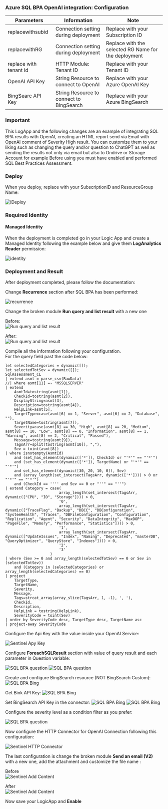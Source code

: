 <h3>Azure SQL BPA OpenAI integration: Configuration</h3>
 
| **Parameters** | **Information** | **Note** |
| ------------- | ------------- | ------------- |
| replacewithsubid | Connection setting during deployment | Replace with your Subscription ID |
| replacewithRG | Connection setting during deployment | Replace with the selected RG Name for the deployment |
| replace with tenant id | HTTP Module: Tenant ID | Replace with your Tenant ID |
| OpenAI API Key | String Resource to connect to OpenAI | Replace with your Azure OpenAI Key |
| BingSearc API Key | String Resource to connect to BingSearch | Replace with your Azure BingSearch |


<h3> Important </h3>
 This LogApp and the following changes are an example of integrating SQL BPA results with OpenAI, creating an HTML report send via Email with OpenAI comment of Severity High result. 
 You can customize them to your liking such as changing the query and/or question to  ChatGPT as well as sending the results not only via email but also to Ondrive or Storage Account for example
 Before using you must have enabled and performed SQL Best Practices Assessment.
 
<h3>Deploy</h3>

When you deploy, replace with your SubscriptionID and ResourceGroup Name:

![iDeploy](./images/deploy.jpg)


<h3>Required Identity</h3>
<h4>Managed Identity</h4>

When the deployment is completed go in your Logic App and create a Managed Identity following the example below and give them __LogAnalytics Reader__ permission:

![identity](./images/identity.jpg)


<h3> Deployment and Result </h3>
 
After deployment completed, please follow the documentation:


Change __Recurrence__ section after SQL BPA has been performed:

![recurrence](./images/recurrence.jpg)

Change the broken module __Run query and list result__ with a new one
 
Before: <br>
![Run query and list result](./images/run-query-list-result1.jpg)

After: <br>
![Run query and list result](./images/run-query-list-result2.jpg)

Compile all the information following your configuration.<br>
For the query field past the code below:

```query
let selectedCategories = dynamic([]);
let selectedTotSev = dynamic([]);
SqlAssessment_CL
| extend asmt = parse_csv(RawData)
//| where asmt[11] =~ "MSSQLSERVER" 
| extend
    AsmtId=tostring(asmt[1]),
    CheckId=tostring(asmt[2]),
    DisplayString=asmt[3],
    Description=tostring(asmt[4]),
    HelpLink=asmt[5],
    TargetType=case(asmt[6] == 1, "Server", asmt[6] == 2, "Database", ""),
    TargetName=tostring(asmt[7]), 
    Severity=case(asmt[8] == 30, "High", asmt[8] == 20, "Medium", asmt[8] == 10, "Low", asmt[8] == 0, "Information", asmt[8] == 1, "Warning", asmt[8] == 2, "Critical", "Passed"),
    Message=tostring(asmt[9]),
    TagsArr=split(tostring(asmt[10]), ","),
    Sev = toint(asmt[8])
| where isnotempty(AsmtId)  
    and (set_has_element(dynamic(['*']), CheckId) or "'*'" == "'*'")
    and (set_has_element(dynamic(['*']), TargetName) or "'*'" == "'*'")
    and set_has_element(dynamic([30, 20, 10, 0]), Sev)
    and (array_length(set_intersect(TagsArr, dynamic(['*']))) > 0 or "'*'" == "'*'")
    and (CheckId == '''' and Sev == 0 or "''" == "''")
| extend Category = case(
                        array_length(set_intersect(TagsArr, dynamic(["CPU", "IO", "Storage"]))) > 0,
                        '0',
                        array_length(set_intersect(TagsArr, dynamic(["TraceFlag", "Backup", "DBCC", "DBConfiguration", "SystemHealth", "Traces", "DBFileConfiguration", "Configuration", "Replication", "Agent", "Security", "DataIntegrity", "MaxDOP", "PageFile", "Memory", "Performance", "Statistics"]))) > 0,
                        '1',
                        array_length(set_intersect(TagsArr, dynamic(["UpdateIssues", "Index", "Naming", "Deprecated", "masterDB", "QueryOptimizer", "QueryStore", "Indexes"]))) > 0,
                        '2',
                        '3'
                    )
| where (Sev >= 0 and array_length(selectedTotSev) == 0 or Sev in (selectedTotSev))
    and (Category in (selectedCategories) or array_length(selectedCategories) == 0)
| project
    TargetType,
    TargetName,
    Severity,
    Message,
    Tags=strcat_array(array_slice(TagsArr, 1, -1), ', '),
    CheckId,
    Description,
    HelpLink = tostring(HelpLink),
    SeverityCode = toint(Sev)
| order by SeverityCode desc, TargetType desc, TargetName asc
| project-away SeverityCode 
```

Configure the Api Key with the value inside your OpenAI Service:

![Sentinel Apy Key](./images/ApiKey.jpg)

Configure __ForeachSQLResult__ section with value of query result and each parameter in Question variable:

![SQL BPA question](./images/query-value.jpg)
![SQL BPA question](./images/value-question.jpg)

Create and configure BingSearch resource (NOT BingSearch Custom):
![SQL BPA Bing](./images/BingSearch_Creation.jpg)

Get Bink API Key:
![SQL BPA Bing](./images/BingKey.jpg)

Set BingSearch API Key in the connector:
![SQL BPA Bing](./images/BingSearch.jpg)
![SQL BPA Bing](./images/BingSearch_Conf.jpg)

Configure the severity level as a condition filter as you prefer:

![SQL BPA question](./images/severity.jpg)

Now configure the HTTP Connector for OpenAI Connection following this configuration:

![Sentinel HTTP Connector](./images/http-connector.jpg)

The last configuration is change the broken module __Send an email (V2)__ with a new one, add the attachment and customize the file name :

Before <br>
![Sentinel Add Content](./images/sendEmail-broken.jpg)

After <br>
![Sentinel Add Content](./images/send-email2.jpg)

Now save your LogicApp and __Enable__